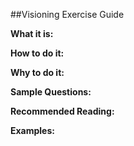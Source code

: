 ##Visioning Exercise Guide

**What it is:**


**How to do it:**


**Why to do it:**


**Sample Questions:**


**Recommended Reading:**


**Examples:**
